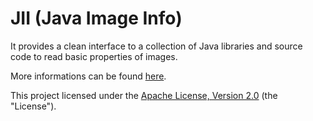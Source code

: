 JII (Java Image Info) 
=====================

It provides a clean interface to a collection of Java 
libraries and source code to read basic properties of images.

More informations can be found [here](http://th-schwarz.github.com/JII/).

This project licensed under the [Apache License, Version 2.0](http://www.apache.org/licenses/LICENSE-2.0.html) (the "License").